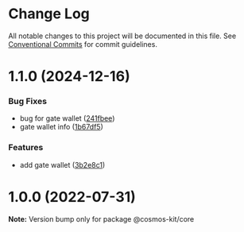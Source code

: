 # Change Log

All notable changes to this project will be documented in this file.
See [Conventional Commits](https://conventionalcommits.org) for commit guidelines.

# 1.1.0 (2024-12-16)


### Bug Fixes

* bug for gate wallet ([241fbee](https://github.com/cosmology-tech/cosmos-kit/commit/241fbee0c560040765bb06b20ea96c7ebc721186))
* gate wallet info ([1b67df5](https://github.com/cosmology-tech/cosmos-kit/commit/1b67df5f50f26107688d5cc0b2f9262ea0f1897f))


### Features

* add gate wallet ([3b2e8c1](https://github.com/cosmology-tech/cosmos-kit/commit/3b2e8c16872ee7443cdaf69a724f710f6e055a32))





# 1.0.0 (2022-07-31)

**Note:** Version bump only for package @cosmos-kit/core
